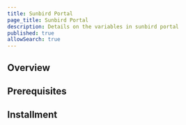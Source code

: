 ```yaml
---
title: Sunbird Portal
page_title: Sunbird Portal
description: Details on the variables in sunbird portal
published: true
allowSearch: true
---
```


## Overview



## Prerequisites

## Installment

